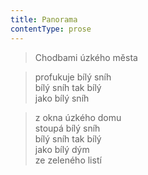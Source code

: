```yaml
---
title: Panorama
contentType: prose
---
```


> Chodbami úzkého města

  

> profukuje bílý sníh  
> bílý sníh tak bílý  
> jako bílý sníh

  

> z okna úzkého domu  
> stoupá bílý sníh  
> bílý sníh tak bílý  
> jako bílý dým  
> ze zeleného listí

